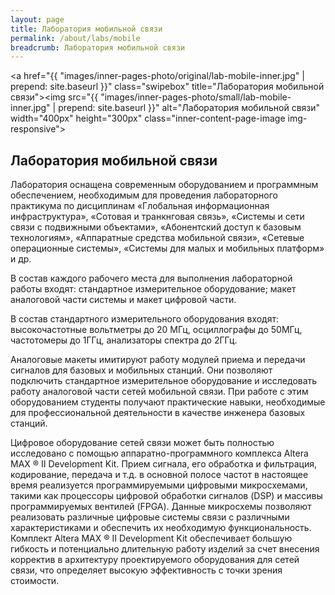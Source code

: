 ```yaml
---
layout: page
title: Лаборатория мобильной связи
permalink: /about/labs/mobile
breadcrumb: Лаборатория мобильной связи
---
```

<a href="{{ "images/inner-pages-photo/original/lab-mobile-inner.jpg" | prepend: site.baseurl }}" class="swipebox" title="Лаборатория мобильной связи"><img src="{{ "images/inner-pages-photo/small/lab-mobile-inner.jpg" | prepend: site.baseurl }}" alt="Лаборатория мобильной связи" width="400px" height="300px" class="inner-content-page-image img-responsive"></a>

## Лаборатория мобильной связи

Лаборатория оснащена современным оборудованием и программным обеспечением, необходимым для проведения лабораторного практикума по дисциплинам «Глобальная информационная инфраструктура», «Сотовая и транкнговая связь», «Системы и сети связи с подвижными объектами», «Абонентский доступ к базовым технологиям», «Аппаратные средства мобильной связи», «Сетевые операционные системы», «Системы для малых и мобильных платформ» и др.

В состав каждого рабочего места для выполнения лабораторной работы входят: стандартное измерительное оборудование; макет аналоговой части системы и макет цифровой части.

В состав стандартного измерительного оборудования входят: высокочастотные вольтметры до 20 МГц, осциллографы до 50МГц, частотомеры до 1ГГц, анализаторы спектра до 2ГГц.

Аналоговые макеты имитируют работу модулей приема и передачи сигналов для базовых и мобильных станций. Они позволяют подключить стандартное измерительное оборудование и исследовать работу аналоговой части сетей мобильной связи. При работе с этим оборудованием студенты получают практические навыки, необходимые для профессиональной деятельности в качестве инженера базовых станций.

Цифровое оборудование сетей связи может быть полностью исследовано с помощью аппаратно-программного комплекса Altera MAX ® II Development Kit. Прием сигнала, его обработка и фильтрация, кодирование, передача и т.д. в основной полосе частот в настоящее время реализуется программируемыми цифровыми микросхемами, такими как процессоры цифровой обработки сигналов (DSP) и массивы программируемых вентилей (FPGA). Данные микросхемы позволяют реализовать различные цифровые системы связи с различными характеристиками и обеспечить их необходимую функциональность. Комплект Altera MAX ® II Development Kit обеспечивает большую гибкость и потенциально длительную работу изделий за счет внесения корректив в архитектуру проектируемого оборудования для сетей связи, что определяет высокую эффективность с точки зрения стоимости.